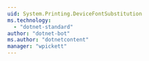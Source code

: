 ```yaml
---
uid: System.Printing.DeviceFontSubstitution
ms.technology: 
  - "dotnet-standard"
author: "dotnet-bot"
ms.author: "dotnetcontent"
manager: "wpickett"
---
```


